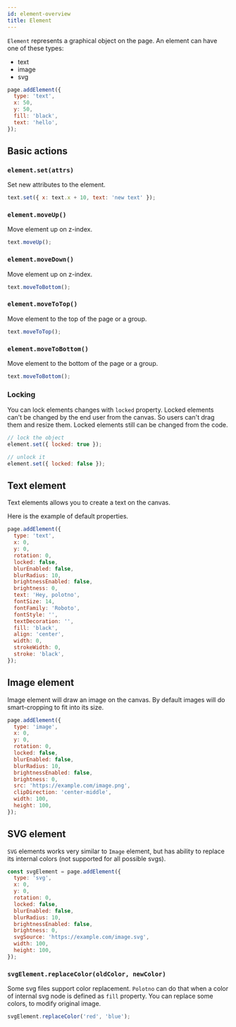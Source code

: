 ```yaml
---
id: element-overview
title: Element
---
```


`Element` represents a graphical object on the page. An element can have one of these types:

- text
- image
- svg

```js
page.addElement({
  type: 'text',
  x: 50,
  y: 50,
  fill: 'black',
  text: 'hello',
});
```

## Basic actions


### `element.set(attrs)`

Set new attributes to the element.

```js
text.set({ x: text.x + 10, text: 'new text' });
```

### `element.moveUp()`

Move element up on z-index.

```js
text.moveUp();
```

### `element.moveDown()`

Move element up on z-index.

```js
text.moveToBottom();
```


### `element.moveToTop()`

Move element to the top of the page or a group.

```js
text.moveToTop();
```

### `element.moveToBottom()`

Move element to the bottom of the page or a group.

```js
text.moveToBottom();
```

### Locking

You can lock elements changes with `locked` property. Locked elements can't be changed by the end user from the canvas. So users can't drag them and resize them. Locked elements still can be changed from the code.

```js
// lock the object
element.set({ locked: true });

// unlock it
element.set({ locked: false });
```

## Text element

Text elements allows you to create a text on the canvas.

Here is the example of default properties.

```js
page.addElement({
  type: 'text',
  x: 0,
  y: 0,
  rotation: 0,
  locked: false,
  blurEnabled: false,
  blurRadius: 10,
  brightnessEnabled: false,
  brightness: 0,
  text: 'Hey, polotno',
  fontSize: 14,
  fontFamily: 'Roboto',
  fontStyle: '',
  textDecoration: '',
  fill: 'black',
  align: 'center',
  width: 0,
  strokeWidth: 0,
  stroke: 'black',
});
```

## Image element

Image element will draw an image on the canvas. By default images will do smart-cropping to fit into its size.

```js
page.addElement({
  type: 'image',
  x: 0,
  y: 0,
  rotation: 0,
  locked: false,
  blurEnabled: false,
  blurRadius: 10,
  brightnessEnabled: false,
  brightness: 0,
  src: 'https://example.com/image.png',
  clipDirection: 'center-middle',
  width: 100,
  height: 100,
});
```

## SVG element

`SVG` elements works very similar to `Image` element, but has ability to replace its internal colors (not supported for all possible svgs).

```js
const svgElement = page.addElement({
  type: 'svg',
  x: 0,
  y: 0,
  rotation: 0,
  locked: false,
  blurEnabled: false,
  blurRadius: 10,
  brightnessEnabled: false,
  brightness: 0,
  svgSource: 'https://example.com/image.svg',
  width: 100,
  height: 100,
});
```

### `svgElement.replaceColor(oldColor, newColor)`

Some svg files support color replacement. `Polotno` can do that when a color of internal svg node is defined as `fill` property.
You can replace some colors, to modify original image.

```js
svgElement.replaceColor('red', 'blue');
```

